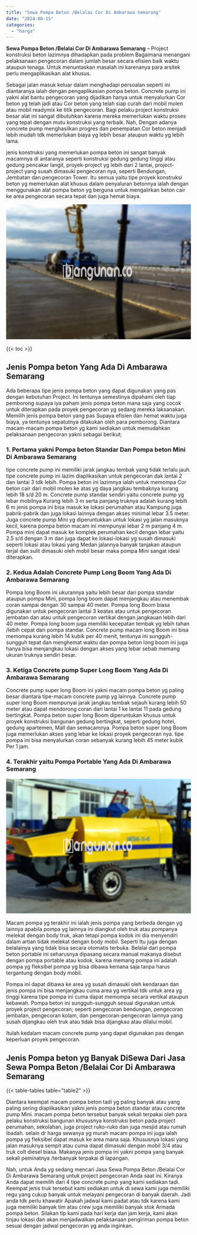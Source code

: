 ```yaml
---
title: "Sewa Pompa Beton /Belalai Cor Di Ambarawa Semarang"
date: "2024-08-15"
categories: 
  - "harga"
---
```


**Sewa Pompa Beton /Belalai Cor Di Ambarawa Semarang** – Project konstruksi beton lazimnya dihadapkan pada problem Bagaimana menangani pelaksanaan pengecoran dalam jumlah besar secara efisien baik waktu ataupun tenaga. Untuk menuntaskan masalah ini karenanya para arsitek perlu mengaplikasikan alat khusus.

Sebagai jalan masuk keluar dalam menghadapi persoalan seperti ini diantaranya ialah dengan pengaplikasian pompa beton. Concrete pump ini yakni alat bantu pengecoran yang dijadikan hanya untuk menyalurkan Cor beton yg telah jadi atau Cor beton yang telah siap curah dari mobil molen atau mobil readymix ke titik pengecoran. Bagi pelaku project konstruksi besar alat ini sangat dibutuhkan karena mereka memerlukan waktu proses yang tepat dengan mutu konstruksi yang terbaik. Nah, Dengan adanya concrete pump menghasilkan progres dan penempatan Cor beton menjadi lebih mudah tdk memerlukan biaya yg lebih besar ataupun waktu yg lebih lama.

jenis konstruksi yang memerlukan pompa beton ini sangat banyak macamnya di antaranya seperti konstruksi gedung gedung tinggi atau gedung pencakar langit, proyek-project yg lebih dari 2 lantai, project-project yang susah dimasuki pengecoran nya, seperti Bendungan, Jembatan dan pengecoran Tower. Itu semua yaitu tipe proyek konstruksi beton yg memerlukan alat khusus dalam penyaluran betonnya ialah dengan menggunakan alat pompa beton yg berguna untuk mengalirkan beton cair ke area pengecoran secara tepat dan juga hemat biaya.

![Sewa Pompa Beton /Belalai Cor Di Ambarawa Semarang](/images/sewa-concrete-pump-17.png)

{{< toc >}}

## Jenis Pompa beton Yang Ada Di Ambarawa Semarang

Ada beberapa tipe jenis pompa beton yang dapat digunakan yang pas dengan kebutuhan Project. Ini tentunya semestinya dipahami oleh tiap pemborong supaya iya paham jenis pompa beton mana saja yang cocok untuk diterapkan pada proyek pengecoran yg sedang mereka laksanakan. Memilih jenis pompa beton yang pas Supaya efisien dan hemat waktu juga biaya, ya tentunya sepatutnya dilakukan oleh para pemborong. Diantara macam-macam pompa beton yg kami sediakan untuk memudahkan pelaksanaan pengecoran yakni sebagai berikut;

### 1\. Pertama yakni Pompa beton Standar Dan Pompa beton Mini Di Ambarawa Semarang

tipe concrete pump ini memiliki jarak jangkau tembak yang tidak terlalu jauh. tipe concrete pump ini lazim diaplikasikan untuk pengecoran dak lantai 2 dan lantai 3 tdk lebih. Pompa beton ini lazimnya ialah untuk memompa Cor beton cair dari mobil molen ke atas yg daya jangkau tembaknya kurang lebih 18 s/d 20 m. Concrete pump standar sendiri yaitu concrete pump yg lebar mobilnya Kurang lebih 3 m serta panjang truknya adalah kurang lebih 6 m jenis pompa ini bisa masuk ke lokasi perumahan atau Kampung juga pabrik-pabrik dan juga lokasi lainnya dengan akses minimal lebar 3.5 meter. Juga concrete pump Mini yg diperuntukkan untuk lokasi yg jalan masuknya kecil, karena pompa beton macam ini mempunyai lebar 2 m panjang 4 m. Pompa mini dapat masuk ke komplek perumahan kecil dengan lebar yaitu 2.5 s/d dengan 3 m dan juga dapat ke lokasi-lokasi yg susah dimasuki seperti lokasi atau lokasi yang Medan jalannya banyak tanjakan ataupun terjal dan sulit dimasuki oleh mobil besar maka pompa Mini sangat ideal diterapkan.

### 2\. Kedua Adalah Concrete Pump Long Boom Yang Ada Di Ambarawa Semarang

Pompa long Boom ini ukurannya yaitu lebih besar dari pompa standar ataupun pompa Mini, pompa long boom dapat menjangkau atau menembak coran sampai dengan 30 sampai 40 meter. Pompa long Boom biasa digunakan untuk pengecoran lantai 3 keatas atau untuk pengecoran jembatan dan atau untuk pengecoran vertikal dengan jangkauan lebih dari 40 meter. Pompa long boom juga memiliki kecepatan tembak yg lebih tahan /lebih cepat dari pompa standar. Concrete pump macam long Boom ini bisa memompa kurang lebih 14 kubik per 40 menit, tentunya ini sungguh-sungguh tepat dan menghemat waktu dan pompa beton long boom ini juga hanya bisa menjangkau lokasi dengan akses yang lebar sebab memang ukuran truknya sendiri besar.

### 3\. Ketiga Concrete pump Super Long Boom Yang Ada Di Ambarawa Semarang

Concrete pump super long Boom ini yakni macam pompa beton yg paling besar diantara tipe-macam concrete pump yg lainnya. Concrete pump super long Boom mempunyai jarak jangkau tembak sejauh kurang lebih 50 meter atau dapat mendorong coran dari lantai 1 ke lantai 11 pada gedung bertingkat. Pompa beton super long Boom diperuntukan khusus untuk proyek konstruksi bangunan gedung bertingkat, seperti gedung hotel, gedung apartemen, Mall dan semacamnya. Pompa beton super long Boom juga memerlukan akses yang lebar ke lokasi proyek pengecoran nya. tipe pompa ini bisa menyalurkan coran sebanyak kurang lebih 45 meter kubik Per 1 jam.

### 4\. Terakhir yaitu Pompa Portable Yang Ada Di Ambarawa Semarang

![Sewa Pompa Beton /Belalai Cor Di Ambarawa Semarang](/images/sewa-concrete-pump-20.png)

Macam pompa yg terakhir ini ialah jenis pompa yang berbeda dengan yg lainnya apabila pompa yg lainnya ini diangkut oleh truk atau pompanya melekat dengan body truk, akan tetapi pompa kodok ini dia menyendiri dalam artian tidak melekat dengan body mobil. Seperti Itu juga dengan belalainya yang tidak bisa secara otomatis terbuka. Belalai dari pompa beton portable ini seharusnya dipasang secara manual makanya disebut dengan pompa portable atau kodok, karena memang pompa ini adalah pompa yg fleksibel pompa yg bisa dibawa kemana saja tanpa harus tergantung dengan body mobil.

Pompa ini dapat dibawa ke area yg susah dimasuki oleh kendaraan dan jenis pompa ini bisa menjangkau cuma area yg vertikal tdk untuk area yg tinggi karena tipe pompa ini cuma dapat memompa secara vertikal ataupun kebawah. Pompa beton ini sungguh-sungguh sesuai digunakan untuk proyek project pengecoran; seperti pengecoran bendungan, pengecoran jembatan, pengecoran kolam, dan pengecoran-pengecoran lainnya yang susah dijangkau oleh truk atau tidak bisa dijangkau atau dilalui mobil.

Itulah kedalam macam concrete pump yang dapat digunakan pas dengan keperluan proyek pengecoran.

## Jenis Pompa beton yg Banyak DiSewa Dari Jasa Sewa Pompa Beton /Belalai Cor Di Ambarawa Semarang

{{< table-tables table="table2" >}}

Diantara keempat macam pompa beton tadi yg paling banyak atau yang paling sering diaplikasikan yakni jenis pompa beton standar atau concrete pump Mini. macam pompa beton tersebut banyak sekali terpakai oleh para pelaku konstruksi bangunan khususnya konstruksi beton pada project perumahan, sekolahan, juga project ruko-ruko dan juga mesjid atau rumah ibadah. selain dr harga sewanya yg murah macam pompa ini juga ialah pompa yg fleksibel dapat masuk ke area mana saja. Khususnya lokasi yang jalan masuknya sempit atau cuma dapat dimasuki dengan mobil 3/4 atau truk colt diesel biasa. Makanya jenis pompa ini yakni pompa yang banyak sekali peminatnya /terbanyak terpakai di lapangan.

Nah, untuk Anda yg sedang mencari Jasa Sewa Pompa Beton /Belalai Cor Di Ambarawa Semarang untuk project pengecoran Anda saat ini. Kiranya Anda dapat memilih dari 4 tipe concrete pump yang kami sediakan tadi. Keempat jenis truk tersebut kami sediakan untuk di sewa kami juga memiliki regu yang cukup banyak untuk melayani pengecoran di banyak daerah. Jadi anda tdk perlu khawatir Apakah jadwal kami padat atau tdk karena kami juga memiliki banyak tim atau crew juga memiliki banyak stok Armada pompa beton. Silakan tlp kami pada hari kerja dan jam kerja, kami akan tinjau lokasi dan akan menjadwalkan pelaksanaan pengiriman pompa beton sesuai dengan jadwal pengecoran yg anda inginkan.
